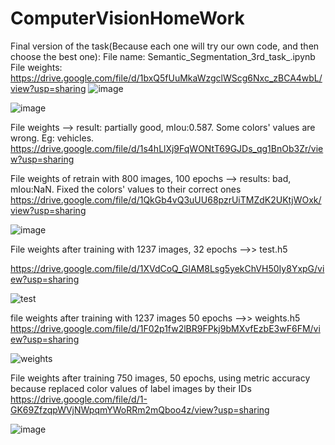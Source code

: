 # ComputerVisionHomeWork

Final version of the task(Because each one will try our own code, and then choose the best one):
File name: Semantic_Segmentation_3rd_task_.ipynb
File weights: https://drive.google.com/file/d/1bxQ5fUuMkaWzgclWScg6Nxc_zBCA4wbL/view?usp=sharing
![image](https://user-images.githubusercontent.com/73364788/118943934-5f2b5980-b954-11eb-9ba6-c43e58a86a8e.png)

![image](https://user-images.githubusercontent.com/73364788/118943872-53d82e00-b954-11eb-9277-fdfaaeefe89b.png)



File weights --> result: partially good, mIou:0.587. Some colors' values are wrong. Eg: vehicles.
https://drive.google.com/file/d/1s4hLlXj9FqWONtT69GJDs_qg1BnOb3Zr/view?usp=sharing

File weights of retrain with 800 images, 100 epochs --> results: bad, mIou:NaN. Fixed the colors' values to their correct ones
https://drive.google.com/file/d/1QkGb4vQ3uUU68pzrUiTMZdK2UKtjWOxk/view?usp=sharing

![image](https://user-images.githubusercontent.com/73364788/118409121-3a4f9180-b689-11eb-906f-473a1355a5c2.png)



File weights after training with 1237 images, 32 epochs -->>   test.h5

https://drive.google.com/file/d/1XVdCoQ_GlAM8Lsg5yekChVH50Iy8YxpG/view?usp=sharing

![test](https://user-images.githubusercontent.com/81918699/118367079-36484480-b5a1-11eb-8abf-85fe34813424.jpeg)




file weights after training with 1237 images 50 epochs -->> weights.h5
https://drive.google.com/file/d/1F02p1fw2lBR9FPkj9bMXvfEzbE3wF6FM/view?usp=sharing


![weights](https://user-images.githubusercontent.com/81918699/118367065-27fa2880-b5a1-11eb-84c4-ee79221612fa.jpeg)



File weights after training 750 images, 50 epochs, using metric accuracy because replaced color values of label images by their IDs
https://drive.google.com/file/d/1-GK69ZfzqpWVjNWpqmYWoRRm2mQboo4z/view?usp=sharing

![image](https://user-images.githubusercontent.com/73364788/118376387-f21c6a80-b5c7-11eb-8bb8-82886e2177e4.png)
